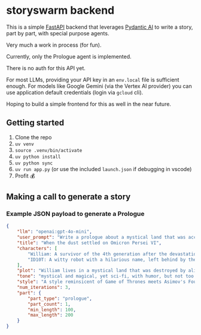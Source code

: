 # storyswarm backend

This is a simple [FastAPI](https://fastapi.tiangolo.com/) backend that leverages [Pydantic AI](https://ai.pydantic.dev/) to write a story, part by part, with special purpose agents.

Very much a work in process (for fun).

Currently, only the Prologue agent is implemented.

There is no auth for this API yet.

For most LLMs, providing your API key in an `env.local` file is sufficient enough.
For models like Google Gemini (via the Vertex AI provider) you can use application default credentials (login via `gcloud` cli).

Hoping to build a simple frontend for this as well in the near future.

## Getting started
1. Clone the repo
2. `uv venv`
3. `source .venv/bin/activate`
4. `uv python install`
5. `uv python sync`
6. `uv run app.py` (or use the included `launch.json` if debugging in vscode)
7. Profit 💰

## Making a call to generate a story

### Example JSON payload to generate a Prologue
```json
{
	"llm": "openai:gpt-4o-mini",
	"user_prompt": "Write a prologue about a mystical land that was accidentally devastated by alien visitors. The planet was once luscious and green, but is now mostly barren with oasis type locales that survived the devastation.",
	"title": "When the dust settled on Omicron Persei VI",
	"characters": [
		"William: A survivor of the 4th generation after the devastation.",
		"ID10T: A witty robot with a hilarious name, left behind by the precursor."
	],
	"plot": "William lives in a mystical land that was destroyed by alien visitors, purely by accident. Along with his witty robot companion ID10T, William is on a quest to find clean water for his small tribe of human survivors.",
	"tone": "mystical and magical, yet sci-fi, with humor, but not too much. Not too dry, not too wet.",
	"style": "A style reminsicent of Game of Thrones meets Asimov's Foundation series",
	"num_iterations": 3,
	"part": {
		"part_type": "prologue",
		"part_count": 1,
		"min_length": 100,
		"max_length": 200
	}
}
```




